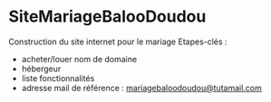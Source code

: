 # SiteMariageBalooDoudou
Construction du site internet pour le mariage
Etapes-clés :
- acheter/louer nom de domaine
- hébergeur
- liste fonctionnalités
- adresse mail de référence : mariagebaloodoudou@tutamail.com
